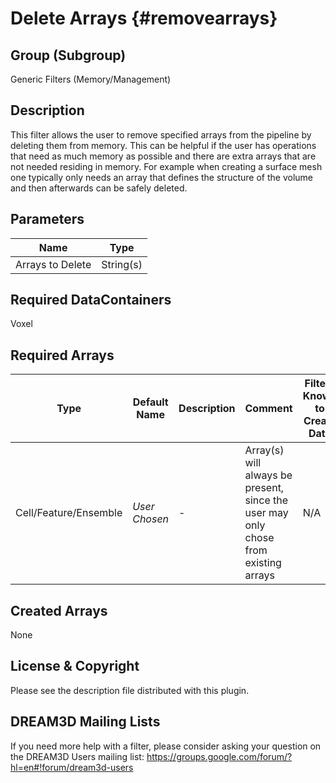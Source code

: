 Delete Arrays {#removearrays}
=============

## Group (Subgroup) ##
Generic Filters (Memory/Management)

## Description ##
This filter allows the user to remove specified arrays from the pipeline by deleting them from memory. This can be helpful if the user has operations that need as much memory as possible and there are extra arrays that are not needed residing in memory. For example when creating a surface mesh one typically only needs an array that defines the structure of the volume and then afterwards can be safely deleted.


## Parameters ##

| Name | Type |
|------|------|
| Arrays to Delete | String(s) |


## Required DataContainers ##
Voxel

## Required Arrays ##

| Type | Default Name | Description | Comment | Filters Known to Create Data |
|------|--------------|-------------|---------|-----|
| Cell/Feature/Ensemble | *User Chosen* | - | Array(s) will always be present, since the user may only chose from existing arrays | N/A |



## Created Arrays ##
None



## License & Copyright ##

Please see the description file distributed with this plugin.

## DREAM3D Mailing Lists ##

If you need more help with a filter, please consider asking your question on the DREAM3D Users mailing list:
https://groups.google.com/forum/?hl=en#!forum/dream3d-users


